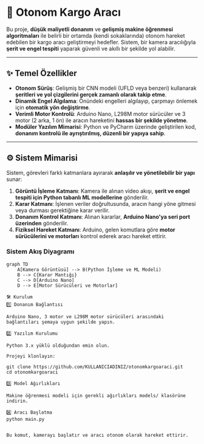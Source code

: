 # 🚚 **Otonom Kargo Aracı**

Bu proje, **düşük maliyetli donanım** ve **gelişmiş makine öğrenmesi algoritmaları** ile belirli bir ortamda (kendi sokaklarında) otonom hareket edebilen bir kargo aracı geliştirmeyi hedefler. Sistem, bir kamera aracılığıyla **şerit ve engel tespiti** yaparak güvenli ve akıllı bir şekilde yol alabilir.

---

## ✨ **Temel Özellikler**

- **Otonom Sürüş**: Gelişmiş bir CNN modeli (UFLD veya benzeri) kullanarak **şeritleri ve yol çizgilerini gerçek zamanlı olarak takip etme**.  
- **Dinamik Engel Algılama**: Önündeki engelleri algılayıp, çarpmayı önlemek için **otomatik yön değiştirme**.  
- **Verimli Motor Kontrolü**: Arduino Nano, L298M motor sürücüler ve 3 motor (2 arka, 1 ön) ile aracın hareketini **hassas bir şekilde yönetme**.  
- **Modüler Yazılım Mimarisi**: Python ve PyCharm üzerinde geliştirilen kod, **donanım kontrolü ile ayrıştırılmış, düzenli bir yapıya sahip**.  

---

## ⚙️ **Sistem Mimarisi**

Sistem, görevleri farklı katmanlara ayırarak **anlaşılır ve yönetilebilir bir yapı** sunar:

1. **Görüntü İşleme Katmanı**: Kamera ile alınan video akışı, **şerit ve engel tespiti için Python tabanlı ML modellerine** gönderilir.  
2. **Karar Katmanı**: İşlenen veriler doğrultusunda, aracın hangi yöne gitmesi veya durması gerektiğine karar verilir.  
3. **Donanım Kontrol Katmanı**: Alınan kararlar, **Arduino Nano'ya seri port üzerinden** gönderilir.  
4. **Fiziksel Hareket Katmanı**: Arduino, gelen komutlara göre **motor sürücülerini ve motorları** kontrol ederek aracı hareket ettirir.  

### Sistem Akış Diyagramı

```mermaid
graph TD
    A[Kamera Görüntüsü] --> B(Python İşleme ve ML Modeli)
    B --> C{Karar Mantığı}
    C --> D[Arduino Nano]
    D --> E[Motor Sürücüleri ve Motorlar]

🛠️ Kurulum
1️⃣ Donanım Bağlantısı

Arduino Nano, 3 motor ve L298M motor sürücüleri arasındaki bağlantıları şemaya uygun şekilde yapın.

2️⃣ Yazılım Kurulumu

Python 3.x yüklü olduğundan emin olun.

Projeyi klonlayın:

git clone https://github.com/KULLANICIADINIZ/otonomkargoaraci.git
cd otonomkargoaraci

3️⃣ Model Ağırlıkları

Makine öğrenmesi modeli için gerekli ağırlıkları models/ klasörüne indirin.

4️⃣ Aracı Başlatma
python main.py


Bu komut, kamerayı başlatır ve aracı otonom olarak hareket ettirir.

